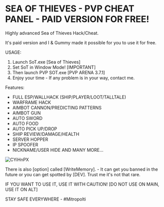 # SEA OF THIEVES - PVP CHEAT PANEL - PAID VERSION FOR FREE!
Highly advanced Sea of Thieves Hack/Cheat.

It's paid version and I & Gummy made it possible for you to use it for free. 


USAGE:

1. Launch SoT.exe [Sea of Thieves]
2. Set SoT in Window Mode! [IMPORTANT]
3. Then launch PVP SOT.exe [PVP ARENA 3.7.1]
4. Enjoy your time - If any problem is in your way, contact me.



Features:
- FULL ESP/WALLHACK (SHIP/PLAYER/LOOT/TALLTALE)
- WARFRAME HACK
- AIMBOT CANNON/PREDICTING PATTERNS
- AIMBOT GUN
- AUTO SWORD
- AUTO FOOD
- AUTO PICK UP/DROP
- SHIP REVIEW/DAMAGE/HEALTH
- SERVER HOPPER
- IP SPOOFER
- NICKNAME/USER HIDE
AND MANY MORE...

![CYiHnPX](https://user-images.githubusercontent.com/120369492/208279381-2ed14634-5dc6-4a6c-8e30-9433232640bb.png)


There is also [option] called [WriteMemory]. - It can get you banned in the future or you can get spotted by [DEV].
Trust me it's not that rare.

IF YOU WANT TO USE IT, USE IT WITH CAUTION!
 [DO NOT USE ON MAIN, USE IT ON ALT]


STAY SAFE EVERYWHERE - #Mitropolti
